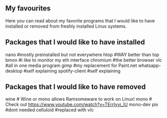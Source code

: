 ## My favourites
Here you can read about my favorite programs that I would like to have installed or removed from freshly installed Linux systems.

## Packages that I would like to have installed

nano #mostly preinstalled but not everywhere
htop #WAY better than top
bmon #i like to monitor my eth interface
chromium #the better browser
vlc #all in one media program
gimp #my replacement for Paint.net
whatsapp-desktop #self explaining
spotify-client #self explaining

## Packages that I would like to have removed

wine     # Wine or mono allows Ramsomeware to work on Linux!
mono     # Check out https://www.youtube.com/watch?v=TErrIvyj_lU
mono-dev
pix       #dont needed
celluloid #replaced with vlc
